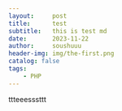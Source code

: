 ```yaml
---
layout:     post
title:      test
subtitle:   this is test md
date:       2023-11-22
author:     soushuuu
header-img: img/the-first.png
catalog: false
tags:
    - PHP
---
```


ttteeesssttt
